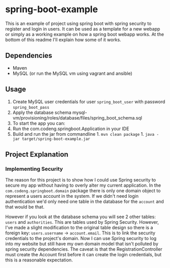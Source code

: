 # spring-boot-example #

This is an example of project using spring boot with spring security to register and login in users. 
It can be used as a template for a new webapp or simply as a working example on how a spring boot webapp works. 
At the bottom of this readme I'll explain how some of it works.

## Dependencies ##

- Maven
- MySQL (or run the MySQL vm using vagrant and ansible)

## Usage ##

1. Create MySQL user credentials for user `spring_boot_user` with password `spring_boot_pass`
1. Apply the database schema mysql-vm/provisioning/roles/database/files/spring_boot_schema.sql
1. To start the app you can:
  1. Run the com.codeng.springboot.Application in your IDE
  1. Build and run the jar from commandline
    1. `mvn clean package`
    1. `java -jar target/spring-boot-example.jar`

## Project Explanation ##

### Implementing Security ###

The reason for this project is to show how I could use Spring security to secure my app without having to overly
alter my current application. In the `com.codeng.springboot.domain` package there is only one domain object to 
represent a users account in the system. If we didn't need login authentication we'd only need one table in the 
database for the `account` and that would be that. 

However if you look at the database schema you will see 2 other tables: 
`users` and `authorities`. This are tables used by Spring Security. However, I've made a slight modification to the
original table design so there is a foreign key: `users.username` -> `account.email`. This is to link the security
 credentials to the project's domain. Now I can use Spring security to log into my website but still have my own
 domain model that isn't polluted by spring security dependencies. The caveat is that the RegistrationController
 must create the Account first before it can create the login credentials, but this is a reasonable expectation.
